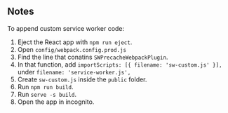 ## Notes

To append custom service worker code:

1. Eject the React app with `npm run eject`.
2. Open `config/webpack.config.prod.js`
3. Find the line that conatins `SWPrecacheWebpackPlugin`.
4. In that function, add `importScripts: [{ filename: 'sw-custom.js' }],` under `filename: 'service-worker.js',`
5. Create `sw-custom.js` inside the `public` folder.
6. Run `npm run build`.
7. Run `serve -s build`.
8. Open the app in incognito.
